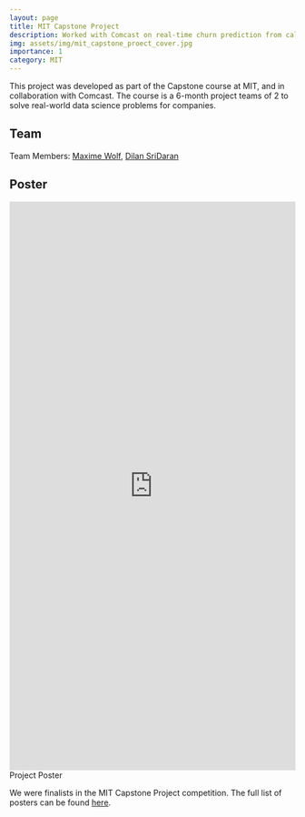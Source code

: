```yaml
---
layout: page
title: MIT Capstone Project
description: Worked with Comcast on real-time churn prediction from call transcripts using NLP & LLMs
img: assets/img/mit_capstone_proect_cover.jpg
importance: 1
category: MIT
---
```


This project was developed as part of the Capstone course at MIT, and in collaboration with Comcast. The course is a 6-month project teams of 2 to solve real-world data science problems for companies.

## Team

Team Members:
[Maxime Wolf](https://www.linkedin.com/in/maxime-wolf/),
[Dilan SriDaran](https://www.linkedin.com/in/dilansridaran/)

## Poster

<div class="row">
    <div class="col-sm mt-3 mt-md-0">
        <embed src="https://www.maximewolf.com/assets/pdf/Comcast - Predicting Churn in Real-time - Poster.pdf" type="application/pdf" width="100%" height="1000px" class="rounded z-depth-1">
    </div>
</div>
<div class="caption">
    Project Poster
</div>

We were finalists in the MIT Capstone Project competition. The full list of posters can be found [here](https://www.analyticscapstone.mit.edu/2024-projects).
